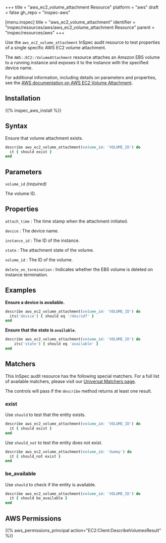 +++
title = "aws_ec2_volume_attachment Resource"
platform = "aws"
draft = false
gh_repo = "inspec-aws"

[menu.inspec]
title = "aws_ec2_volume_attachment"
identifier = "inspec/resources/aws/aws_ec2_volume_attachment Resource"
parent = "inspec/resources/aws"
+++

Use the `aws_ec2_volume_attachment` InSpec audit resource to test properties of a single specific AWS EC2 volume attachment.

The `AWS::EC2::VolumeAttachment` resource attaches an Amazon EBS volume to a running instance and exposes it to the instance with the specified device name.

For additional information, including details on parameters and properties, see the [AWS documentation on AWS EC2 Volume Attachment](https://docs.aws.amazon.com/AWSCloudFormation/latest/UserGuide/aws-properties-ec2-ebs-volumeattachment.html).

## Installation

{{% inspec_aws_install %}}

## Syntax

Ensure that volume attachment exists.

```ruby
describe aws_ec2_volume_attachment(volume_id: 'VOLUME_ID') do
  it { should exist }
end
```

## Parameters

`volume_id` _(required)_

The volume ID.

## Properties

`attach_time`
: The time stamp when the attachment initiated.

`device`
: The device name.

`instance_id`
: The ID of the instance.

`state`
: The attachment state of the volume.

`volume_id`
: The ID of the volume.

`delete_on_termination`
: Indicates whether the EBS volume is deleted on instance termination.

## Examples

**Ensure a device is available.**

```ruby
describe aws_ec2_volume_attachment(volume_id: 'VOLUME_ID') do
  its('device') { should eq '/dev/sdf' }
end
```

**Ensure that the state is `available`.**

```ruby
describe aws_ec2_volume_attachment(volume_id: 'VOLUME_ID') do
    its('state') { should eq 'available' }
end
```

## Matchers

This InSpec audit resource has the following special matchers. For a full list of available matchers, please visit our [Universal Matchers page](https://www.inspec.io/docs/reference/matchers/).

The controls will pass if the `describe` method returns at least one result.

### exist

Use `should` to test that the entity exists.

```ruby
describe aws_ec2_volume_attachment(volume_id: 'VOLUME_ID') do
  it { should exist }
end
```

Use `should_not` to test the entity does not exist.

```ruby
describe aws_ec2_volume_attachment(volume_id: 'dummy') do
  it { should_not exist }
end
```

### be_available

Use `should` to check if the entity is available.

```ruby
describe aws_ec2_volume_attachment(volume_id: 'VOLUME_ID') do
  it { should be_available }
end
```

## AWS Permissions

{{% aws_permissions_principal action="EC2:Client:DescribeVolumesResult" %}}
